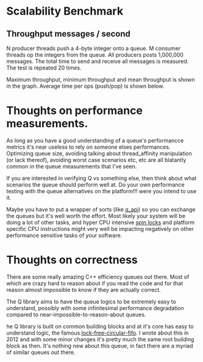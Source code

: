 # Scalability Benchmark 

## Throughput messages / second 
N producer threads push a 4-byte integer onto a queue. M consumer threads op the integers from the queue. All producers posts 1,000,000 messages. The total time to send and receive all messages is measured. The test is repeated 20 times. 

Maximum throughput, minimum throughput and mean throughput is shown in the graph. 
Average time per ops (push/pop) is shown below. 

# Thoughts on performance measurements. 
As long as you have a good understanding of a queue's performancce metrics it's near useless to rely on someone elses performances. Optimizing queue size, avoiding talking about thread_affinity manipulation (or lack thereof), avoiding worst case scenarios etc, etc are all blatantly common in the queue measurements that I've seen. 

If you are interested in verifying Q vs something else, then think about what scenarios the queue should perform well at. Do your own performance testing with the queue alternatives on the platform!!! were you intend to use it. 

Maybe you have to put a wrapper of sorts (like [q_api](src/q/q_api.hpp)) so you can exchange the queues but it's well worth the effort. Most likely your system will be doing a lot of other tasks, and hyper CPU intensive [spin locks](https://probablydance.com/2019/12/30/measuring-mutexes-spinlocks-and-how-bad-the-linux-scheduler-really-is/) and platform specific CPU instructions might very well be impacting negatively on other performance sensitive tasks of your software. 

# Thoughts on correctness 
There are some really amazing C++ efficiency queues out there. Most of which are crazy hard to reason about if you read the code and for that reason almost impossible to know if they are actually correct. 

The Q library aims to have the queue logics to be extremely easy to understand, possibly with some infinitesimal performance degradation compared to near-impossible-to-reason-about queues. 

he Q library is built on common building blocks and at it's core has easy to understand logic, the famous [lock-free-circular-fifo](https://kjellkod.wordpress.com/2012/11/28/c-debt-paid-in-full-wait-free-lock-free-queue/). I wrote about this in 2012 and with some minor changes it's pretty much the same root building block as then. It's nothing new about this queue, in fact there are a myriad of similar queues out there. 